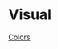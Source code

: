 Visual
======

[Colors]

  [Colors]: https://github.com/sw-yx/spark-joy/blob/master/README.md#colors
